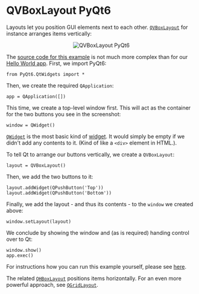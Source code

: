 # QVBoxLayout PyQt6

Layouts let you position GUI elements next to each other. [`QVBoxLayout`](https://doc.qt.io/qt-5/qvboxlayout.html) for instance arranges items vertically:

<p align="center"><img src="../screenshots/qvboxlayout-PyQt6.png" alt="QVBoxLayout PyQt6"></p>

The [source code for this example](main.py) is not much more complex than for our [Hello World app](../01%20PyQt%20QLabel). First, we import PyQt6:

    from PyQt6.QtWidgets import *

Then, we create the required `QApplication`:

    app = QApplication([])

This time, we create a top-level window first. This will act as the container for the two buttons you see in the screenshot:

    window = QWidget()

[`QWidget`](https://doc.qt.io/qt-5/qwidget.html) is the most basic kind of [widget](../02%20PyQt%20Widgets). It would simply be empty if we didn't add any contents to it. (Kind of like a `<div>` element in HTML.).

To tell Qt to arrange our buttons vertically, we create a `QVBoxLayout`:

    layout = QVBoxLayout()

Then, we add the two buttons to it:

    layout.addWidget(QPushButton('Top'))
    layout.addWidget(QPushButton('Bottom'))

Finally, we add the layout - and thus its contents - to the `window` we created above:

    window.setLayout(layout)

We conclude by showing the window and (as is required) handing control over to Qt:

    window.show()
    app.exec()

For instructions how you can run this example yourself, please see [here](../../README.md#running-the-examples).

The related [`QHBoxLayout`](https://doc.qt.io/qt-5/qhboxlayout.html) positions items horizontally. For an even more powerful approach, see [`QGridLayout`](https://doc.qt.io/qt-5/qgridlayout.html).

